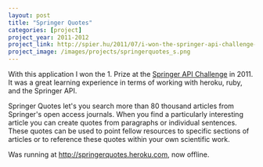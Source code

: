 ```yaml
---
layout: post
title: "Springer Quotes"
categories: [project]
project_year: 2011-2012
project_link: http://spier.hu/2011/07/i-won-the-springer-api-challenge-1.0
project_image: /images/projects/springerquotes_s.png
---
```


With this application I won the 1. Prize at the <a href="http://dev.springer.com">Springer API Challenge</a> in 2011. It was a great learning experience in terms of working with heroku, ruby, and the Springer API.

Springer Quotes let's you search more than 80 thousand articles from Springer's open access journals. When you find a particularly interesting article you can create quotes from paragraphs or individual sentences. These quotes can be used to point fellow resources to specific sections of articles or to reference these quotes within your own scientific work.

Was running at http://springerquotes.heroku.com, now offline.